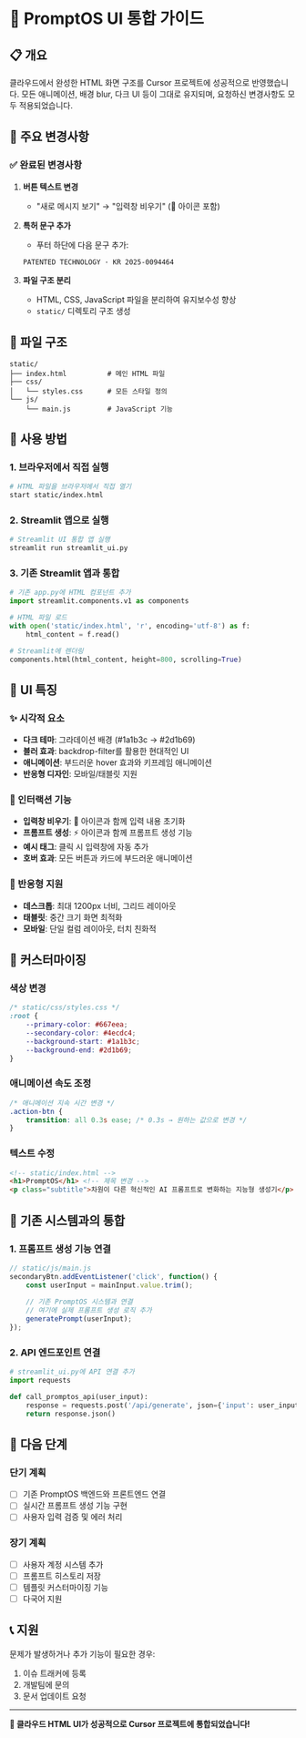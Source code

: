 # 🎨 PromptOS UI 통합 가이드

## 📋 개요

클라우드에서 완성한 HTML 화면 구조를 Cursor 프로젝트에 성공적으로 반영했습니다. 모든 애니메이션, 배경 blur, 다크 UI 등이 그대로 유지되며, 요청하신 변경사항도 모두 적용되었습니다.

## 🚀 주요 변경사항

### ✅ 완료된 변경사항

1. **버튼 텍스트 변경**
   - "새로 메시지 보기" → "입력창 비우기" (🧹 아이콘 포함)

2. **특허 문구 추가**
   - 푸터 하단에 다음 문구 추가:
   ```
   PATENTED TECHNOLOGY · KR 2025-0094464
   ```

3. **파일 구조 분리**
   - HTML, CSS, JavaScript 파일을 분리하여 유지보수성 향상
   - `static/` 디렉토리 구조 생성

## 📁 파일 구조

```
static/
├── index.html          # 메인 HTML 파일
├── css/
│   └── styles.css      # 모든 스타일 정의
└── js/
    └── main.js         # JavaScript 기능
```

## 🎯 사용 방법

### 1. 브라우저에서 직접 실행
```bash
# HTML 파일을 브라우저에서 직접 열기
start static/index.html
```

### 2. Streamlit 앱으로 실행
```bash
# Streamlit UI 통합 앱 실행
streamlit run streamlit_ui.py
```

### 3. 기존 Streamlit 앱과 통합
```python
# 기존 app.py에 HTML 컴포넌트 추가
import streamlit.components.v1 as components

# HTML 파일 로드
with open('static/index.html', 'r', encoding='utf-8') as f:
    html_content = f.read()

# Streamlit에 렌더링
components.html(html_content, height=800, scrolling=True)
```

## 🎨 UI 특징

### ✨ 시각적 요소
- **다크 테마**: 그라데이션 배경 (#1a1b3c → #2d1b69)
- **블러 효과**: backdrop-filter를 활용한 현대적인 UI
- **애니메이션**: 부드러운 hover 효과와 키프레임 애니메이션
- **반응형 디자인**: 모바일/태블릿 지원

### 🎯 인터랙션 기능
- **입력창 비우기**: 🧹 아이콘과 함께 입력 내용 초기화
- **프롬프트 생성**: ⚡ 아이콘과 함께 프롬프트 생성 기능
- **예시 태그**: 클릭 시 입력창에 자동 추가
- **호버 효과**: 모든 버튼과 카드에 부드러운 애니메이션

### 📱 반응형 지원
- **데스크톱**: 최대 1200px 너비, 그리드 레이아웃
- **태블릿**: 중간 크기 화면 최적화
- **모바일**: 단일 컬럼 레이아웃, 터치 친화적

## 🔧 커스터마이징

### 색상 변경
```css
/* static/css/styles.css */
:root {
    --primary-color: #667eea;
    --secondary-color: #4ecdc4;
    --background-start: #1a1b3c;
    --background-end: #2d1b69;
}
```

### 애니메이션 속도 조정
```css
/* 애니메이션 지속 시간 변경 */
.action-btn {
    transition: all 0.3s ease; /* 0.3s → 원하는 값으로 변경 */
}
```

### 텍스트 수정
```html
<!-- static/index.html -->
<h1>PromptOS</h1> <!-- 제목 변경 -->
<p class="subtitle">차원이 다른 혁신적인 AI 프롬프트로 변화하는 지능형 생성기</p> <!-- 부제목 변경 -->
```

## 🔗 기존 시스템과의 통합

### 1. 프롬프트 생성 기능 연결
```javascript
// static/js/main.js
secondaryBtn.addEventListener('click', function() {
    const userInput = mainInput.value.trim();
    
    // 기존 PromptOS 시스템과 연결
    // 여기에 실제 프롬프트 생성 로직 추가
    generatePrompt(userInput);
});
```

### 2. API 엔드포인트 연결
```python
# streamlit_ui.py에 API 연결 추가
import requests

def call_promptos_api(user_input):
    response = requests.post('/api/generate', json={'input': user_input})
    return response.json()
```

## 🚀 다음 단계

### 단기 계획
- [ ] 기존 PromptOS 백엔드와 프론트엔드 연결
- [ ] 실시간 프롬프트 생성 기능 구현
- [ ] 사용자 입력 검증 및 에러 처리

### 장기 계획
- [ ] 사용자 계정 시스템 추가
- [ ] 프롬프트 히스토리 저장
- [ ] 템플릿 커스터마이징 기능
- [ ] 다국어 지원

## 📞 지원

문제가 발생하거나 추가 기능이 필요한 경우:
1. 이슈 트래커에 등록
2. 개발팀에 문의
3. 문서 업데이트 요청

---

**🎉 클라우드 HTML UI가 성공적으로 Cursor 프로젝트에 통합되었습니다!** 